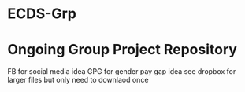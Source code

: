 # ECDS-Grp
# Ongoing Group Project Repository 
FB for social media idea
GPG for gender pay gap idea
see dropbox for larger files but only need to downlaod once
